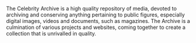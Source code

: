 The Celebrity Archive is a high quality repository of media, devoted to archiving and conserving anything pertaining to public figures, especially digital images, videos and documents, such as magazines. The Archive is a culmination of various projects and websites, coming together to create a collection that is unrivalled in quality.
